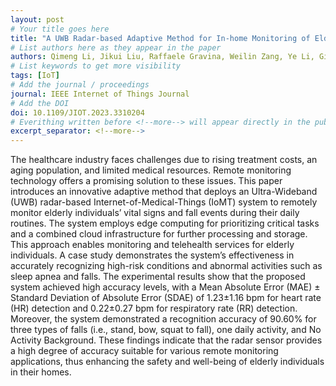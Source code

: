 ```yaml
---
layout: post
# Your title goes here
title: "A UWB Radar-based Adaptive Method for In-home Monitoring of Elderly"
# List authors here as they appear in the paper
authors: Qimeng Li, Jikui Liu, Raffaele Gravina, Weilin Zang, Ye Li, Giancarlo Fortino
# List keywords to get more visibility
tags: [IoT]
# Add the journal / proceedings
journal: IEEE Internet of Things Journal
# Add the DOI
doi: 10.1109/JIOT.2023.3310204
# Everithing written before <!--more--> will appear directly in the publications page
excerpt_separator: <!--more-->
---
```


The healthcare industry faces challenges due to rising treatment costs, an aging population, and limited medical resources. Remote monitoring technology offers a promising solution to these issues. This paper introduces an innovative adaptive method that deploys an Ultra-Wideband (UWB) radar-based Internet-of-Medical-Things (IoMT) system to remotely monitor elderly individuals’ vital signs and fall events during their daily routines. The system employs edge computing for prioritizing critical tasks and a combined cloud infrastructure for further processing and storage. This approach enables monitoring and telehealth services for elderly individuals. A case study demonstrates the system’s effectiveness in accurately recognizing high-risk conditions and abnormal activities such as sleep apnea and falls. The experimental results show that the proposed system achieved high accuracy levels, with a Mean Absolute Error (MAE) ± Standard Deviation of Absolute Error (SDAE) of 1.23±1.16 bpm for heart rate (HR) detection and 0.22±0.27 bpm for respiratory rate (RR) detection. Moreover, the system demonstrated a recognition accuracy of 90.60% for three types of falls (i.e., stand, bow, squat to fall), one daily activity, and No Activity Background. These findings indicate that the radar sensor provides a high degree of accuracy suitable for various remote monitoring applications, thus enhancing the safety and well-being of elderly individuals in their homes.
